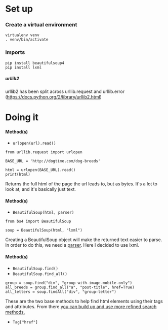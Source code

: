 # Set up

### Create a virtual environment
`virtualenv venv`  
`. venv/bin/activate`  

### Imports
`pip install beautifulsoup4`  
`pip install lxml`  

##### urllib2
urllib2 has been split across urllib.request and urllib.error (https://docs.python.org/2/library/urllib2.html)


# Doing it

#### Method(s)
* `urlopen(url).read()`

```
from urllib.request import urlopen

BASE_URL = 'http://dogtime.com/dog-breeds'

html = urlopen(BASE_URL).read()
print(html)
```
Returns the full html of the page the url leads to, but as bytes. It's a lot to look at, and it's basically just text.


#### Method(s)
* `BeautifulSoup(html, parser)`

```
from bs4 import BeautifulSoup

soup = BeautifulSoup(html, "lxml")
```
Creating a BeautifulSoup object will make the returned text easier to parse. In order to do this, we need a [parser](https://www.crummy.com/software/BeautifulSoup/bs4/doc/#installing-a-parser). Here I decided to use lxml.


#### Method(s)
* `BeautifulSoup.find()`
* `BeautifulSoup.find_all()`

```
group = soup.find("div", "group with-image-mobile-only")
all_breeds = group.find_all("a", "post-title", href=True)
all_letters = soup.findAll("div", "group-letter")
```
These are the two base methods to help find html elements using their tags and attributes. From there [you can build up and use more refined search methods.](https://www.crummy.com/software/BeautifulSoup/bs4/doc/#searching-the-tree)


* `Tag["href"]`